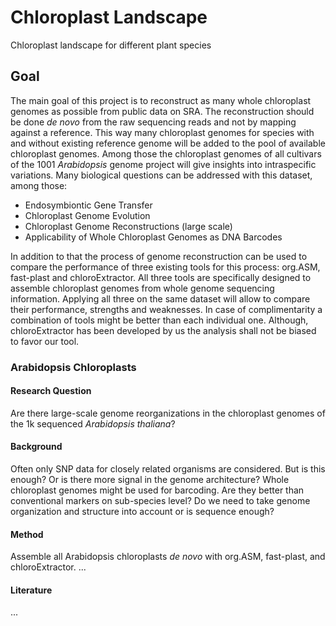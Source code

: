 # Chloroplast Landscape
Chloroplast landscape for different plant species

## Goal
The main goal of this project is to reconstruct as many whole chloroplast genomes as possible from public data on SRA.
The reconstruction should be done *de novo* from the raw sequencing reads and not by mapping against a reference.
This way many chloroplast genomes for species with and without existing reference genome will be added to the pool of available chloroplast genomes.
Among those the chloroplast genomes of all cultivars of the 1001 *Arabidopsis* genome project will give insights into intraspecific variations.
Many biological questions can be addressed with this dataset, among those:
 - Endosymbiontic Gene Transfer
 - Chloroplast Genome Evolution
 - Chloroplast Genome Reconstructions (large scale)
 - Applicability of Whole Chloroplast Genomes as DNA Barcodes

In addition to that the process of genome reconstruction can be used to compare the performance of three existing tools for this process: org.ASM, fast-plast and chloroExtractor.
All three tools are specifically designed to assemble chloroplast genomes from whole genome sequencing information.
Applying all three on the same dataset will allow to compare their performance, strengths and weaknesses.
In case of complimentarity a combination of tools might be better than each individual one.
Although, chloroExtractor has been developed by us the analysis shall not be biased to favor our tool.

### Arabidopsis Chloroplasts
#### Research Question
Are there large-scale genome reorganizations in the chloroplast genomes of the 1k sequenced *Arabidopsis thaliana*?

#### Background
Often only SNP data for closely related organisms are considered.
But is this enough? Or is there more signal in the genome architecture?
Whole chloroplast genomes might be used for barcoding.
Are they better than conventional markers on sub-species level?
Do we need to take genome organization and structure into account or is sequence enough?

#### Method
Assemble all Arabidopsis chloroplasts *de novo* with org.ASM, fast-plast, and chloroExtractor.
...

#### Literature
...
